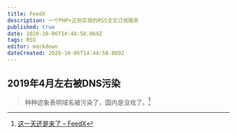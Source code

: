 ```yaml
---
title: FeedX
description: 一个PHP+正则实现的RSS全文订阅服务
published: true
date: 2020-10-06T14:44:58.069Z
tags: RSS
editor: markdown
dateCreated: 2020-10-06T14:44:58.069Z
---
```


## 2019年4月左右被DNS污染

> 种种迹象表明域名被污染了，国内是没戏了。[^20200806135326]

[^20200806135326]: [这一天还是来了 – FeedX](https://web.archive.org/web/20200806135326/https://feedx.net/这一天还是来了)
